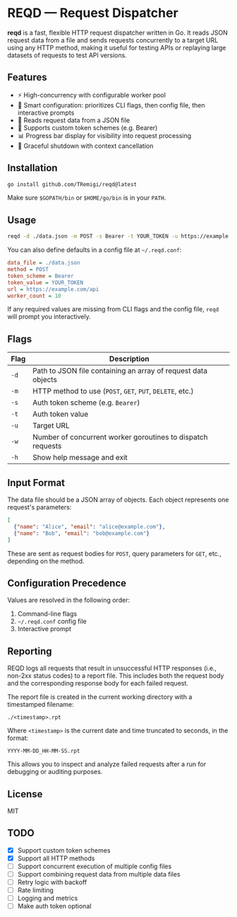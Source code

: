 # REQD — Request Dispatcher

**reqd** is a fast, flexible HTTP request dispatcher written in Go. It reads JSON request data from a file and sends requests concurrently to a target URL using any HTTP method, making it useful for testing APIs or replaying large datasets of requests to test API versions.

## Features

- ⚡ High-concurrency with configurable worker pool  
- 🧠 Smart configuration: prioritizes CLI flags, then config file, then interactive prompts  
- 📁 Reads request data from a JSON file  
- 🔐 Supports custom token schemes (e.g. Bearer)  
- 📊 Progress bar display for visibility into request processing  
- 🧼 Graceful shutdown with context cancellation  

## Installation

```sh
go install github.com/TRemigi/reqd@latest
```

Make sure `$GOPATH/bin` or `$HOME/go/bin` is in your `PATH`.

## Usage

```sh
reqd -d ./data.json -m POST -s Bearer -t YOUR_TOKEN -u https://example.com/api -w 10
```

You can also define defaults in a config file at `~/.reqd.conf`:

```ini
data_file = ./data.json
method = POST
token_scheme = Bearer
token_value = YOUR_TOKEN
url = https://example.com/api
worker_count = 10
```

If any required values are missing from CLI flags and the config file, `reqd` will prompt you interactively.

## Flags

| Flag | Description |
|------|-------------|
| `-d` | Path to JSON file containing an array of request data objects |
| `-m` | HTTP method to use (`POST`, `GET`, `PUT`, `DELETE`, etc.) |
| `-s` | Auth token scheme (e.g. `Bearer`) |
| `-t` | Auth token value |
| `-u` | Target URL |
| `-w` | Number of concurrent worker goroutines to dispatch requests |
| `-h` | Show help message and exit |

## Input Format

The data file should be a JSON array of objects. Each object represents one request's parameters:

```json
[
  {"name": "Alice", "email": "alice@example.com"},
  {"name": "Bob", "email": "bob@example.com"}
]
```

These are sent as request bodies for `POST`, query parameters for `GET`, etc., depending on the method.

## Configuration Precedence

Values are resolved in the following order:

1. Command-line flags  
2. `~/.reqd.conf` config file  
3. Interactive prompt  

## Reporting

REQD logs all requests that result in unsuccessful HTTP responses (i.e., non-2xx status codes) to a report file.
This includes both the request body and the corresponding response body for each failed request.

The report file is created in the current working directory with a timestamped filename:
```
./<timestamp>.rpt
```
Where `<timestamp>` is the current date and time truncated to seconds, in the format:
```
YYYY-MM-DD_HH-MM-SS.rpt
```

This allows you to inspect and analyze failed requests after a run for debugging or auditing purposes.

## License

MIT

## TODO

- [x] Support custom token schemes  
- [x] Support all HTTP methods  
- [ ] Support concurrent execution of multiple config files
- [ ] Support combining request data from multiple data files
- [ ] Retry logic with backoff  
- [ ] Rate limiting  
- [ ] Logging and metrics  
- [ ] Make auth token optional  
